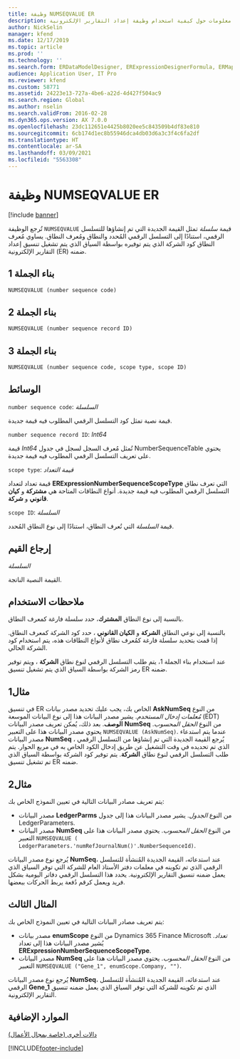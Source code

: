 ```yaml
---
title: وظيفة NUMSEQVALUE ER
description: يوفر هذا الموضوع معلومات حول كيفية استخدام وظيفة إعداد التقارير الإلكترونية NUMSEQVALUE (ER).
author: NickSelin
manager: kfend
ms.date: 12/17/2019
ms.topic: article
ms.prod: ''
ms.technology: ''
ms.search.form: ERDataModelDesigner, ERExpressionDesignerFormula, ERMappedFormatDesigner, ERModelMappingDesigner
audience: Application User, IT Pro
ms.reviewer: kfend
ms.custom: 58771
ms.assetid: 24223e13-727a-4be6-a22d-4d427f504ac9
ms.search.region: Global
ms.author: nselin
ms.search.validFrom: 2016-02-28
ms.dyn365.ops.version: AX 7.0.0
ms.openlocfilehash: 23dc112651e4425b8020ee5c843509b4df83e810
ms.sourcegitcommit: 6cb174d1ec8b55946dca4db03d6a3c3f4c6fa2df
ms.translationtype: HT
ms.contentlocale: ar-SA
ms.lasthandoff: 03/09/2021
ms.locfileid: "5563308"
---
```

# <a name="numseqvalue-er-function"></a>وظيفة NUMSEQVALUE ER

[!include [banner](../includes/banner.md)]

تُرجع الوظيفة `NUMSEQVALUE` قيمة *سلسلة* تمثل القيمة الجديدة التي تم إنشاؤها للتسلسل الرقمي، استنادًا إلى التسلسل الرقمي المُحدد والنطاق ومُعرف النطاق. يساوي مُعرف النطاق كود الشركة الذي يتم توفيره بواسطة السياق الذي يتم تشغيل تنسيق إعداد التقارير الإلكترونية (ER) ضمنه.

## <a name="syntax-1"></a>بناء الجملة 1

```vb
NUMSEQVALUE (number sequence code)
```

## <a name="syntax-2"></a>بناء الجملة 2

```vb
NUMSEQVALUE (number sequence record ID)
```

## <a name="syntax-3"></a>بناء الجملة 3

```vb
NUMSEQVALUE (number sequence code, scope type, scope ID)
```

## <a name="arguments"></a>الوسائط

`number sequence code`: *السلسلة*

قيمة نصية تمثل كود التسلسل الرقمي المطلوب فيه قيمة جديدة.

`number sequence record ID`: *Int64*

قيمة *Int64* تُمثل مُعرف السجل لسجل في جدول NumberSequenceTable يحتوي على تعريف التسلسل الرقمي المطلوب فيه قيمة جديدة. 

`scope type`: *قيمة التعداد*

قيمة تعداد لتعداد **ERExpressionNumberSequenceScopeType** التي تعرف نطاق التسلسل الرقمي المطلوب فيه قيمة جديدة.  أنواع النطاقات المتاحة هي **مشتركة** و **كيان قانوني** و **شركة**.

`scope ID`: *السلسلة*

قيمة *السلسلة* التي تُعرف النطاق، استنادًا إلى نوع النطاق المُحدد.

## <a name="return-values"></a>إرجاع القيم

*السلسلة*

القيمة النصية الناتجة.

## <a name="usage-notes"></a>ملاحظات الاستخدام

بالنسبة إلى نوع النطاق **المشترك**، حدد سلسلة فارغة كمعرف النطاق.

بالنسبة إلى نوعي النطاق **الشركة** و **الكيان القانوني** ، حدد كود الشركة كمعرف النطاق. إذا قمت بتحديد سلسلة فارغة كمُعرف نطاق لأنواع النطاقات هذه، يتم استخدام كود الشركة الحالي.

عند استخدام بناء الجملة 1، يتم طلب التسلسل الرقمي لنوع نطاق **الشركة** ، ويتم توفير رمز الشركة بواسطة السياق الذي يتم تشغيل تنسيق ER ضمنه.

## <a name="example-1"></a>مثال1

في تنسيق ER الخاص بك، يجب عليك تحديد مصدر بيانات **AskNumSeq** من النوع *مُعلمات إدخال المستخدم*. يشير مصدر البيانات هذا إلى نوع البيانات الموسعة (EDT) **الوصف**. بعد ذلك، يُمكن تعريف مصدر البيانات **NumSeq** من النوع *الحقل المحسوب*. يحتوي مصدر البيانات هذا على التعبير `NUMSEQVALUE (AskNumSeq)`. عندما يتم استدعاء مصدر البيانات **NumSeq** ، يُرجع القيمة الجديدة التي تم إنشاؤها من التسلسل الرقمي الذي تم تحديده في وقت التشغيل عن طريق إدخال الكود الخاص به في مربع الحوار. يتم طلب التسلسل الرقمي لنوع نطاق **الشركة**. يتم توفير كود الشركة بواسطة السياق الذي تم تشغيل تنسيق ER ضمنه.

## <a name="example-2"></a>مثال2

يتم تعريف مصادر البيانات التالية في تعيين النموذج الخاص بك:

- مصدر البيانات **LedgerParms** من النوع *الجدول*. يشير مصدر البيانات هذا إلى جدول LedgerParameters. 
- مصدر البيانات **NumSeq** من النوع *الحقل المحسوب*. يحتوي مصدر البيانات هذا على التعبير `NUMSEQVALUE ( LedgerParameters.'numRefJournalNum()'.NumberSequenceId)`.

يُرجع نوع مصدر البيانات **NumSeq**، عند استدعائه، القيمة الجديدة المُنشأة للتسلسل الرقمي الذي تم تكوينه في معلمات دفتر الأستاذ العام للشركة التي توفر السياق الذي يعمل ضمنه تنسيق التقارير الإلكترونية. يحدد هذا التسلسل الرقمي دفاتر اليومية بشكل فريد ويعمل كرقم دُفعة يربط الحركات ببعضها.

## <a name="example-3"></a>المثال الثالث

يتم تعريف مصادر البيانات التالية في تعيين النموذج الخاص بك:

- مصدر بيانات **enumScope** من النوع Dynamics 365 Finance Microsoft *تعداد*. يُشير مصدر البيانات هذا إلى تعداد **‎ERExpressionNumberSequenceScopeType**. 
- مصدر البيانات **NumSeq** من النوع *الحقل المحسوب*. يحتوي مصدر البيانات هذا على التعبير `NUMSEQVALUE ("Gene_1", enumScope.Company, "")`.

يُرجع نوع مصدر البيانات **NumSeq**، عند استدعائه، القيمة الجديدة المُنشأة للتسلسل الرقمي **Gene\_1** الذي تم تكوينه للشركة التي توفر السياق الذي يعمل ضمنه تنسيق التقارير الإلكترونية.

## <a name="additional-resources"></a>الموارد الإضافية

[دالات أخرى (خاصة بمجال الأعمال)](er-functions-category-other.md)


[!INCLUDE[footer-include](../../../includes/footer-banner.md)]